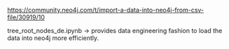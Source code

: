 https://community.neo4j.com/t/import-a-data-into-neo4j-from-csv-file/30919/10

tree_root_nodes_de.ipynb -> provides data engineering fashion to load the data into neo4j more efficiently. 